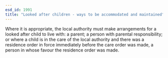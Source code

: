 ```yaml
---
esd_id: 1991
title: "Looked after children - ways to be accommodated and maintained"
---
```


Where it is appropriate, the local authority must make arrangements for a looked after child to live with: a parent; a person with parental responsibility; or where a child is in the care of the local authority and there was a residence order in force immediately before the care order was made, a person in whose favour the residence order was made.

